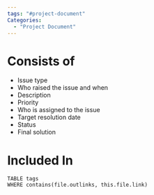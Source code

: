 ```yaml
---
tags: "#project-document"
Categories:
  - "Project Document"
---
```

# Consists of
- Issue type
- Who raised the issue and when
- Description
- Priority
- Who is assigned to the issue
- Target resolution date
- Status
- Final solution
# Included In
```dataview
TABLE tags
WHERE contains(file.outlinks, this.file.link)
```


